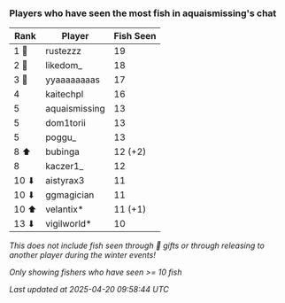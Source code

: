 ### Players who have seen the most fish in aquaismissing's chat
| Rank | Player | Fish Seen |
|------|--------|-----------|
| 1 🥇  | rustezzz  | 19 |
| 2 🥈  | likedom_  | 18 |
| 3 🥉  | yyaaaaaaaas  | 17 |
| 4  | kaitechpl  | 16 |
| 5  | aquaismissing  | 13 |
| 5  | dom1torii  | 13 |
| 5  | poggu_  | 13 |
| 8 ⬆ | bubinga  | 12 (+2) |
| 8  | kaczer1_  | 12 |
| 10 ⬇ | aistyrax3  | 11 |
| 10 ⬇ | ggmagician  | 11 |
| 10 ⬆ | velantix*  | 11 (+1) |
| 13 ⬇ | vigilworld*  | 10 |

_This does not include fish seen through 🎁 gifts or through releasing to another player during the winter events!_

_Only showing fishers who have seen >= 10 fish_

_Last updated at 2025-04-20 09:58:44 UTC_